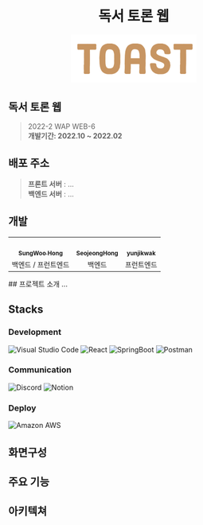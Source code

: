 
<h1 align="center"> 독서 토론 웹 </h1>
<p align="center">
	    <img src="./Toast_logo.png"/ width="50%">
</p>	   

## 독서 토론 웹
> 2022-2 WAP WEB-6 <br/> **개발기간: 2022.10 ~ 2022.02**
> 
## 배포 주소
> **프론트 서버** : ...<br/>
> **백엔드 서버** : ...<br/>

## 개발
<!-- prettier-ignore-start -->
<!-- markdownlint-disable -->

<table>
  <tr>
    <td align="center"><a href="https://github.com/hennible0612"><img src="https://avatars.githubusercontent.com/u/48763809?v=4" width="100px;" alt=""/><br />
	    <sub><b>SungWoo Hong</sub></a><br /><a href="https://github.com/hennible0612" title="Code">
	    </a>
	    </td>
    <td align="center"><a href="https://github.com/SeojeongHong"><img src="https://avatars.githubusercontent.com/u/94052799?v=4" width="100px;" alt=""/><br />
	    <sub><b>SeojeongHong</sub></a><br /><a href="https://github.com/SeojeongHong" title="Code">
	    </a>
	    </td>
    <td align="center"><a href="https://github.com/yunjikwak"><img src="https://avatars.githubusercontent.com/u/83887485?v=4" width="100px;" alt=""/><br />
	    <sub><b>yunjikwak</sub></a><br /><a href="https://github.com/yunjikwak" title="Code">
	    </a>
	    </td>
  </tr>
    <tr>
    <td align="center">백엔드 / 프런트엔드</td>
    <td align="center">백엔드</td>
    <td align="center">프런트엔드</td>

  </tr>
  
</table>
<!-- markdownlint-restore -->
<!-- prettier-ignore-end -->
## 프로젝트 소개
...

## Stacks
### Development
![Visual Studio Code](https://img.shields.io/badge/React-20232A?style=for-the-badge&logo=react&logoColor=61DAFB)
![React](https://img.shields.io/badge/React-61DAFB?style=for-the-badge&logo=React&logoColor=white)
![SpringBoot](https://img.shields.io/badge/SpringBoot-6DB33F?style=for-the-badge&logo=Spring-Boot&logoColor=white)
![Postman](https://img.shields.io/badge/Postman-FF6C37?style=for-the-badge&logo=Postman&logoColor=white)

### Communication
![Discord](https://img.shields.io/badge/Discord-5865F2?style=for-the-badge&logo=Discord&logoColor=white)
![Notion](https://img.shields.io/badge/Notion-000000?style=for-the-badge&logo=Notion&logoColor=white)
### Deploy
![Amazon AWS](https://img.shields.io/badge/Amazon-AWS-232F3E?style=for-the-badge&logo=Amazon-AWS&logoColor=white)

## 화면구성

## 주요 기능

## 아키텍쳐

